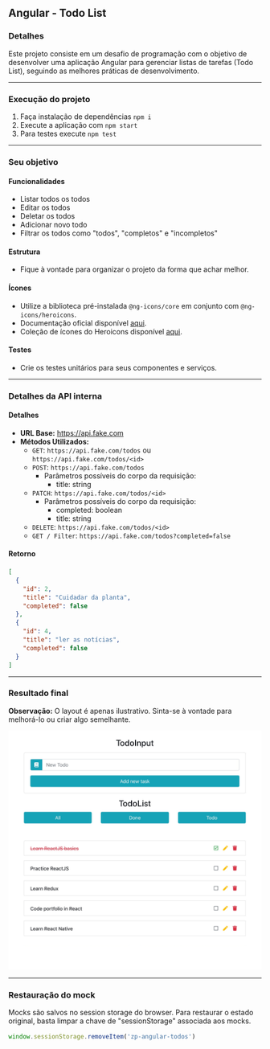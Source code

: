 ## Angular - Todo List

### Detalhes

Este projeto consiste em um desafio de programação com o objetivo de desenvolver uma aplicação Angular para gerenciar listas de tarefas (Todo List), seguindo as melhores práticas de desenvolvimento.

---

### Execução do projeto

1. Faça instalação de dependências `npm i`
2. Execute a aplicação com `npm start`
3. Para testes execute `npm test`

---
### Seu objetivo

#### Funcionalidades

- Listar todos os todos
- Editar os todos
- Deletar os todos
- Adicionar novo todo
- Filtrar os todos como "todos", "completos" e "incompletos"

#### Estrutura

- Fique à vontade para organizar o projeto da forma que achar melhor.

#### Ícones

- Utilize a biblioteca pré-instalada `@ng-icons/core` em conjunto com `@ng-icons/heroicons`.
- Documentação oficial disponível [aqui](https://github.com/ng-icons/ng-icons).
- Coleção de ícones do Heroicons disponível [aqui](https://heroicons.com/).

#### Testes

- Crie os testes unitários para seus componentes e serviços.

---
### Detalhes da API interna

#### Detalhes

- **URL Base:** https://api.fake.com
- **Métodos Utilizados:**
  - `GET`: `https://api.fake.com/todos` ou `https://api.fake.com/todos/<id>`
  - `POST`: `https://api.fake.com/todos`
    - Parâmetros possíveis do corpo da requisição:
      - title: string
  - `PATCH`: `https://api.fake.com/todos/<id>`
    - Parâmetros possíveis do corpo da requisição:
      - completed: boolean
      - title: string
  - `DELETE`: `https://api.fake.com/todos/<id>`
  - `GET / Filter`: `https://api.fake.com/todos?completed=false`

#### Retorno

```json
[
  {
    "id": 2,
    "title": "Cuidadar da planta",
    "completed": false
  },
  {
    "id": 4,
    "title": "ler as notícias",
    "completed": false
  }
]
```

---
### Resultado final

**Observação:** O layout é apenas ilustrativo. Sinta-se à vontade para melhorá-lo ou criar algo semelhante.

![Todo list](./resources/todolist.png)

---
### Restauração do mock

Mocks são salvos no session storage do browser. Para restaurar o estado original, basta limpar a chave de "sessionStorage" associada aos mocks.

```js
window.sessionStorage.removeItem('zp-angular-todos')
```
